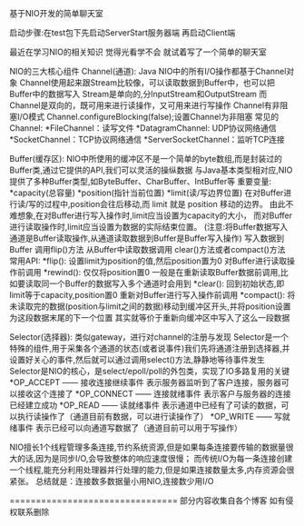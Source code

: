 基于NIO开发的简单聊天室

启动步骤:在test包下先启动ServerStart服务器端 再启动Client端

最近在学习NIO的相关知识 觉得光看学不会 就试着写了一个简单的聊天室 

NIO的三大核心组件
Channel(通道):
Java NIO中的所有I/O操作都基于Channel对象
Channel使用起来跟Stream比较像，可以读取数据到Buffer中，也可以把Buffer中的数据写入
Stream是单向的,分InputStream和OutputStream 而Channel是双向的，既可用来进行读操作，又可用来进行写操作
Channel有非阻塞I/O模式         Channel.configureBlocking(false);设置Channel为非阻塞
常见的Channel:
*FileChannel：读写文件
*DatagramChannel: UDP协议网络通信
*SocketChannel：TCP协议网络通信
*ServerSocketChannel：监听TCP连接

Buffer(缓存区):
NIO中所使用的缓冲区不是一个简单的byte数组,而是封装过的Buffer类,通过它提供的API,我们可以灵活的操纵数据
与Java基本类型相对应,NIO提供了多种Buffer类型,如ByteBuffer、CharBuffer、IntBuffer等
重要变量:
*capacity(总容量)  *position(指针当前位置)  *limit(读/写边界位置)
在对Buffer进行读/写的过程中,position会往后移动,而 limit 就是 position 移动的边界。
由此不难想象,在对Buffer进行写入操作时,limit应当设置为capacity的大小，
而对Buffer进行读取操作时,limit应当设置为数据的实际结束位置。
(注意:将Buffer数据写入通道是Buffer读取操作,从通道读取数据到Buffer是Buffer写入操作)
写入数据到Buffer
调用flip()方法
从Buffer中读取数据调用
clear()方法或者compact()方法
常用API:
*flip(): 设置limit为position的值,然后position置为0 对Buffer进行读取操作前调用
*rewind(): 仅仅将position置0 一般是在重新读取Buffer数据前调用,比如要读取同一个Buffer的数据写入多个通道时会用到 
*clear(): 回到初始状态,即limit等于capacity,position置0 重新对Buffer进行写入操作前调用
*compact(): 将未读取完的数据(position与limit之间的数据)移动到缓冲区开头,并将position设置为这段数据末尾的下一个位置 其实就等价于重新向缓冲区中写入了这么一段数据

Selector(选择器):
类似gateway，进行对channel的注册与发现
Selector是一个特殊的组件,用于采集各个通道的状态(或者说事件)我们先将通道注册到选择器,并设置好关心的事件,然后就可以通过调用select()方法,静静地等待事件发生
Selector是NIO的核心，是select/epoll/poll的外包类，实现了IO多路复用的关键
*OP_ACCEPT —— 接收连接继续事件 表示服务器监听到了客户连接，服务器可以接收这个连接了
*OP_CONNECT —— 连接就绪事件 表示客户与服务器的连接已经建立成功
*OP_READ —— 读就绪事件 表示通道中已经有了可读的数据，可以执行读操作了（通道目前有数据，可以进行读操作了）
*OP_WRITE —— 写就绪事件 表示已经可以向通道写数据了（通道目前可以用于写操作）

NIO擅长1个线程管理多条连接,节约系统资源,但是如果每条连接要传输的数据量很大的话,因为是同步I/O,会导致整体的响应速度很慢；
而传统I/O为每一条连接创建一个线程,能充分利用处理器并行处理的能力,但是如果连接数量太多,内存资源会很紧张。
总结就是：连接数多数据量小用NIO,连接数少用I/O


================================
部分内容收集自各个博客 如有侵权联系删除